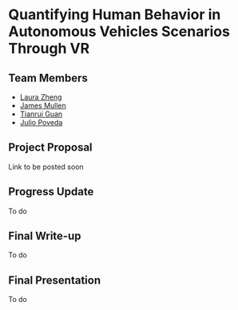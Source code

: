 
# Quantifying Human Behavior in Autonomous Vehicles Scenarios Through VR

## Team Members

* [Laura Zheng](https://github.com/laurayuzheng)
* [James Mullen](https://github.com/mullenj)
* [Tianrui Guan](https://github.com/rayguan97)
* [Julio Poveda](https://github.com/juliopovedacs)

## Project Proposal

Link to be posted soon

## Progress Update

To do

## Final Write-up

To do

## Final Presentation

To do
